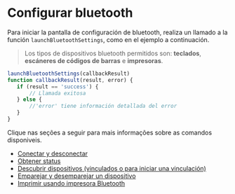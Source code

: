 # Configurar bluetooth

Para iniciar la pantalla de configuración de bluetooth, realiza un llamado a la función `launchBluetoothSettings`, como en el ejemplo a continuación.

> Los tipos de dispositivos bluetooth permitidos son: **teclados**, **escáneres de códigos de barras** e **impresoras**.

```javascript
launchBluetoothSettings(callbackResult)
function callbackResult(result, error) {
   if (result == 'success') {
       // Llamada exitosa
   } else {
       //'error' tiene información detallada del error
   }
}
```

Clique nas seções a seguir para mais informações sobre as comandos disponiveis.

* [Conectar y desconectar](/developers/es/docs/mp-point/mini-apps/bluetooth/commands)
* [Obtener status](/developers/es/docs/mp-point/mini-apps/bluetooth/commands#bookmark_obtener_status)
* [Descubrir dispositivos (vinculados o para iniciar una vinculación)](/developers/es/docs/mp-point/mini-apps/bluetooth/commands#bookmark_descubrir_dispositivos_(vinculados_o_para_iniciar_una_vinculación))
* [Emparejar y desemparejar un dispositivo](/developers/es/docs/mp-point/mini-apps/bluetooth/commands#bookmark_emparejar_y_desemparejar_un_dispositivo)
* [Imprimir usando impresora Bluetooth](/developers/es/docs/mp-point/mini-apps/bluetooth/commands#bookmark_emparejar_y_desemparejar_un_dispositivo)